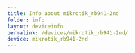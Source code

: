 ```yaml
---
title: Info about mikrotik_rb941-2nd
folder: info
layout: deviceinfo
permalink: /devices/mikrotik_rb941-2nd/
device: mikrotik_rb941-2nd
---
```

